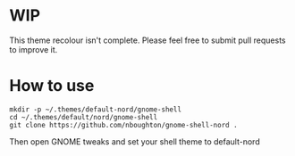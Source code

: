 # WIP

This theme recolour isn't complete. Please feel free to submit pull requests to improve it.

# How to use

```
mkdir -p ~/.themes/default-nord/gnome-shell
cd ~/.themes/default/nord/gnome-shell
git clone https://github.com/nboughton/gnome-shell-nord .
```

Then open GNOME tweaks and set your shell theme to default-nord
